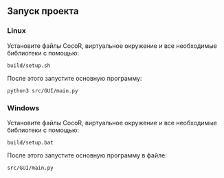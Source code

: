 ## Запуск проекта

### Linux

Установите файлы CocoR, виртуальное окружение и все необходимые библиотеки с помощью: 
```commandline
build/setup.sh
```

После этого запустите основную программу:
```commandline
python3 src/GUI/main.py 
```

### Windows

Установите файлы CocoR, виртуальное окружение и все необходимые библиотеки с помощью: 
```commandline
build/setup.bat
```
После этого запустите основную программу в файле: 
```
src/GUI/main.py
``` 